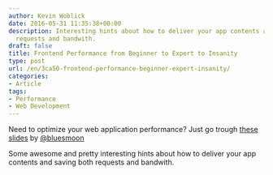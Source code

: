 ```yaml
---
author: Kevin Woblick
date: 2016-05-31 11:35:38+00:00
description: Interesting hints about how to deliver your app contents and saving both
  requests and bandwith.
draft: false
title: Frontend Performance from Beginner to Expert to Insanity
type: post
url: /en/3ca50-frontend-performance-beginner-expert-insanity/
categories:
- Article
tags:
- Performance
- Web Development
---
```


Need to optimize your web application performance? Just go trough [these slides](https://speakerdeck.com/bluesmoon/frontend-performance-beginner-to-expert-to-insanity-1) by [@bluesmoon](https://twitter.com/bluesmoon)  

Some awesome and pretty interesting hints about how to deliver your app contents and saving both requests and bandwith.
